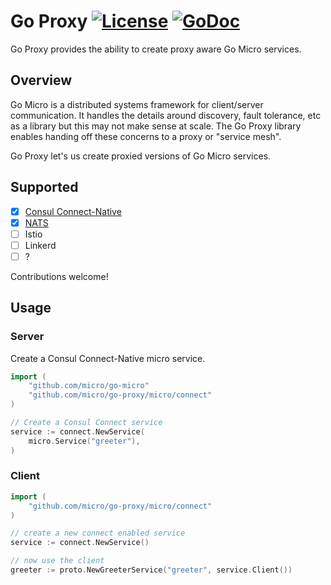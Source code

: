 # Go Proxy [![License](https://img.shields.io/:license-apache-blue.svg)](https://opensource.org/licenses/Apache-2.0) [![GoDoc](https://godoc.org/github.com/micro/go-proxy?status.svg)](https://godoc.org/github.com/micro/go-proxy)

Go Proxy provides the ability to create proxy aware Go Micro services.

## Overview

Go Micro is a distributed systems framework for client/server communication. It handles the details 
around discovery, fault tolerance, etc as a library but this may not make sense at scale. The Go Proxy 
library enables handing off these concerns to a proxy or "service mesh".

Go Proxy let's us create proxied versions of Go Micro services.

## Supported

- [x] [Consul Connect-Native](https://www.consul.io/docs/connect/native.html)
- [x] [NATS](https://nats.io/)
- [ ] Istio
- [ ] Linkerd
- [ ] ?

Contributions welcome!

## Usage

### Server

Create a Consul Connect-Native micro service.

```go
import (
	"github.com/micro/go-micro"
	"github.com/micro/go-proxy/micro/connect"
)

// Create a Consul Connect service
service := connect.NewService(
	micro.Service("greeter"),
)
```

### Client

```go
import (
	"github.com/micro/go-proxy/micro/connect"
)

// create a new connect enabled service
service := connect.NewService()

// now use the client
greeter := proto.NewGreeterService("greeter", service.Client())
```
